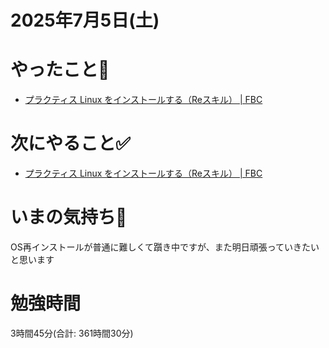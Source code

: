 # 2025年7月5日(土)

# やったこと📝

- [プラクティス Linux をインストールする（Reスキル） \| FBC](https://bootcamp.fjord.jp/practices/300)

# 次にやること✅

- [プラクティス Linux をインストールする（Reスキル） \| FBC](https://bootcamp.fjord.jp/practices/300)

# いまの気持ち🫶

OS再インストールが普通に難しくて躓き中ですが、また明日頑張っていきたいと思います

# 勉強時間
3時間45分(合計: 361時間30分)